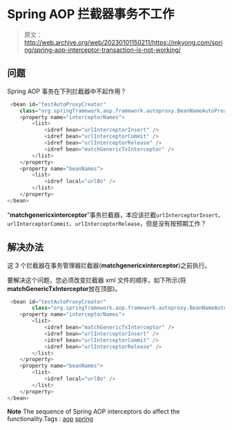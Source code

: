 # Spring AOP 拦截器事务不工作

> 原文：<http://web.archive.org/web/20230101150211/https://mkyong.com/spring/spring-aop-interceptor-transaction-is-not-working/>

## 问题

Spring AOP 事务在下列拦截器中不起作用？

```java
 <bean id="testAutoProxyCreator"
    class="org.springframework.aop.framework.autoproxy.BeanNameAutoProxyCreator">
	<property name="interceptorNames">
		<list>
			<idref bean="urlInterceptorInsert" />
			<idref bean="urlInterceptorCommit" />
			<idref bean="urlInterceptorRelease" />
			<idref bean="matchGenericTxInterceptor" />
		</list>
	</property>
	<property name="beanNames">
		<list>
			<idref local="urlBo" />
		</list>
	</property>
</bean> 
```

“**matchgenericxinterceptor**”事务拦截器，本应该拦截`urlInterceptorInsert`、`urlInterceptorCommit`、`urlInterceptorRelease`，但是没有按预期工作？

## 解决办法

这 3 个拦截器在事务管理器拦截器(**matchgenericxinterceptor**)之前执行。

要解决这个问题，您必须改变拦截器 xml 文件的顺序，如下所示(将**matchGenericTxInterceptor**放在顶部)。

```java
 <bean id="testAutoProxyCreator"
        class="org.springframework.aop.framework.autoproxy.BeanNameAutoProxyCreator">
	<property name="interceptorNames">
		<list>
            <idref bean="matchGenericTxInterceptor" />
			<idref bean="urlInterceptorInsert" />
			<idref bean="urlInterceptorCommit" />
			<idref bean="urlInterceptorRelease" />
		</list>
	</property>
	<property name="beanNames">
		<list>
			<idref local="urlBo" />
		</list>
	</property>
</bean> 
```

**Note**
The sequence of Spring AOP interceptors do affect the functionality.Tags : [aop](http://web.archive.org/web/20210818172544/https://mkyong.com/tag/aop/) [spring](http://web.archive.org/web/20210818172544/https://mkyong.com/tag/spring/)<input type="hidden" id="mkyong-current-postId" value="170">